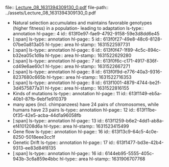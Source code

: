 file:: [Lecture_08_1631394309130_0.pdf](../assets/Lecture_08_1631394309130_0.pdf)
file-path:: ../assets/Lecture_08_1631394309130_0.pdf

- Natural selection accumulates and maintains favorable genotypes (higher fitness) in a population- leading to adaptation
  ls-type:: annotation
  hl-page:: 4
  id:: 613f0e97-fae9-4792-9158-59e3d8dd6e45
- [:span]
  ls-type:: annotation
  hl-page:: 5
  id:: 613f0f27-49e8-48c6-8128-07be0a813a05
  hl-type:: area
  hl-stamp:: 1631522597731
- [:span]
  ls-type:: annotation
  hl-page:: 6
  id:: 613f0f47-1f89-4c5c-894c-b32ea05c1d9a
  hl-type:: area
  hl-stamp:: 1631522629280
- [:span]
  ls-type:: annotation
  hl-page:: 7
  id:: 613f0f6c-c171-4917-836f-cd49e6ae60c1
  hl-type:: area
  hl-stamp:: 1631522667271
- [:span]
  ls-type:: annotation
  hl-page:: 8
  id:: 613f0f9d-e776-40a3-9316-8237680c665b
  hl-type:: area
  hl-stamp:: 1631522716353
- [:span]
  ls-type:: annotation
  hl-page:: 8
  id:: 613f1001-4879-4744-be2f-3d4575877a31
  hl-type:: area
  hl-stamp:: 1631522816155
- Kinds of mutations
  ls-type:: annotation
  hl-page:: 11
  id:: 613f1149-eb5a-40b1-87fb-9ebf1e910379
- many apes (incl. chimpanzees) have 24 pairs of chromosomes, while humans have 23 pairs
  ls-type:: annotation
  hl-page:: 12
  id:: 613f11be-0f35-42e5-acba-44d1a96058fb
- [:span]
  ls-type:: annotation
  hl-page:: 13
  id:: 613f1259-b6e2-4dd1-ab8a-ef4101208d6a
  hl-type:: area
  hl-stamp:: 1631523415499
- Gene flow
  ls-type:: annotation
  hl-page:: 16
  id:: 613f13c9-64c5-4c0e-8250-5018eee3cc1f
- Genetic Drift
  ls-type:: annotation
  hl-page:: 17
  id:: 613f1477-bd3e-42b4-9313-ee83d84f8135
- [:span]
  ls-type:: annotation
  hl-page:: 16
  id:: 6144eb95-5555-405c-943b-3c6a859e4bbc
  hl-type:: area
  hl-stamp:: 1631906707768
